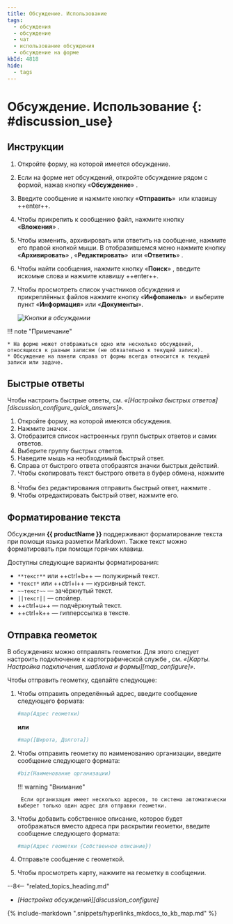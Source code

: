 ```yaml
---
title: Обсуждение. Использование
tags:
  - обсуждения
  - обсуждение
  - чат
  - использование обсуждения
  - обсуждение на форме
kbId: 4818
hide:
  - tags
---
```


# Обсуждение. Использование {: #discussion_use}

## Инструкции

1. Откройте форму, на которой имеется обсуждение.
2. Если на форме нет обсуждений, откройте обсуждение рядом с формой, нажав кнопку «**Обсуждение**» <i class="fa-light  fa-comment-dots"></i>.
3. Введите сообщение и нажмите кнопку «**Отправить**» <i class="fa-solid fa-paper-plane-top"></i> или клавишу ++enter++.
4. Чтобы прикрепить к сообщению файл, нажмите кнопку «**Вложения**» <i class="fa-light fa-paperclip"></i>.
5. Чтобы изменить, архивировать или ответить на сообщение, нажмите его правой кнопкой мыши. В отобразившемся меню нажмите кнопку «**Архивировать**» <i class="fa-light  fa-box-archive"></i>, «**Редактировать**» <i class="fa-light  fa-pencil" ></i> или «**Ответить**» <i class="fa-light  fa-reply"></i>.
6. Чтобы найти сообщения, нажмите кнопку «**Поиск**» <i class="fa-light fa-search"></i>, введите искомые слова и нажмите клавишу ++enter++.
7. Чтобы просмотреть список участников обсуждения и прикреплённых файлов нажмите кнопку «**Инфопанель**» **<i class="fa-light  fa-ellipsis-v"></i>** и выберите пункт «**Информация**» или «**Документы**».

    *![Кнопки в обсуждении](discussion_buttons.png)*

!!! note "Примечание"

    * На форме может отображаться одно или несколько обсуждений, относящихся к разным записям (не обязательно к текущей записи).
    * Обсуждение на панели справа от формы всегда относится к текущей записи или задаче.

## Быстрые ответы

Чтобы настроить быстрые ответы, см. _«[Настройка быстрых ответов][discussion_configure_quick_answers]»_.

1. Откройте форму, на которой имеются обсуждения.
2. Нажмите значок <i class="fa-light fa-table-cells-large"></i>.
3. Отобразится список настроенных групп быстрых ответов и самих ответов.
4. Выберите группу быстрых ответов.
5. Наведите мышь на необходимый быстрый ответ.
6. Справа от быстрого ответа отобразятся значки быстрых действий.
7. Чтобы скопировать текст быстрого ответа в буфер обмена, нажмите <i class="fa-light fa-copy"></i>.
8. Чтобы без редактирования отправить быстрый ответ, нажмите <i class="fa-light fa-paper-plane"></i>.
9. Чтобы отредактировать быстрый ответ, нажмите его.

## Форматирование текста

Обсуждения **{{ productName }}** поддерживают форматирование текста при помощи языка разметки Markdown. Также текст можно форматировать при помощи горячих клавиш.

Доступны следующие варианты форматирования:

- `**текст**` или ++ctrl+b++ — полужирный текст.
- `*текст*` или ++ctrl+i++ — курсивный текст.
- `~~текст~~` — зачёркнутый текст.
- `||текст||` — спойлер.
- ++ctrl+u++ — подчёркнутый текст.
- ++ctrl+k++ — гипперссылка в тексте.

## Отправка геометок

В обсуждениях можно отправлять геометки. Для этого следует настроить подключение к картографической службе <!--Яндекс Карты-->, см. _«[Карты. Настройка подключения, шаблона и формы][map_configure]»_.

Чтобы отправить геометку, сделайте следующее:

1. Чтобы отправить определённый адрес, введите сообщение следующего формата:

    ``` sh
    #map(Адрес геометки)
    ```

    **или**

    ``` sh
    #map([Широта, Долгота])
    ```

2. Чтобы отправить геометку по наименованию организации, введите сообщение следующего формата:

    ``` sh
    #biz(Наименование организации)
    ```

    !!! warning "Внимание"

        Если организация имеет несколько адресов, то система автоматически выберет только один адрес для отправки геометки.

3. Чтобы добавить собственное описание, которое будет отображаться вместо адреса при раскрытии геометки, введите сообщение следующего формата:

    ``` sh
    #map(Адрес геометки {Собственное описание})
    ```

4. Отправьте сообщение с геометкой.
5. Чтобы просмотреть карту, нажмите на геометку в сообщении.



<div class="relatedTopics" markdown="block">

--8<-- "related_topics_heading.md"

- _[Настройка обсуждений][discussion_configure]_

</div>

{% include-markdown ".snippets/hyperlinks_mkdocs_to_kb_map.md" %}
